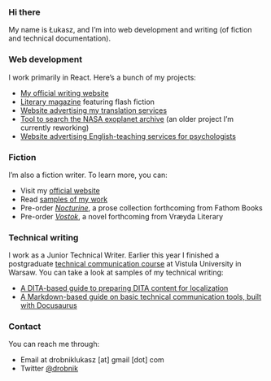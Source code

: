 ### Hi there

My name is Łukasz, and I’m into web development and writing (of fiction and technical documentation).


### Web development

I work primarily in React. Here’s a bunch of my projects:
- [My official writing website](https://github.com/ldrobnik/drobnik-writing)
- [Literary magazine](https://github.com/ldrobnik/blyski) featuring flash fiction
- [Website advertising my translation services](https://github.com/ldrobnik/medical-translations)
- [Tool to search the NASA exoplanet archive](https://github.com/ldrobnik/exoplanets) (an older project I’m currently reworking)
- [Website advertising English-teaching services for psychologists](https://github.com/ldrobnik/angielski-w-psychologii)

### Fiction

I’m also a fiction writer. To learn more, you can:
- Visit my [official website](https://drobnik.co/)
- Read [samples of my work](https://drobnik.co/texts/)
- Pre-order [*Nocturine*](http://fathombooks.org/html/drobnik.html), a prose collection forthcoming from Fathom Books
- Pre-order [*Vostok*](https://www.vraeydamedia.ca/shop/x55ht1b0h70i3bwv9qismih2f6b5nk), a novel forthcoming from Vræyda Literary

### Technical writing

I work as a Junior Technical Writer. Earlier this year I finished a postgraduate [technical communication course](https://www.vistula.edu.pl/kierunki-studiow/kontynuacja-edukacji/studia-podyplomowe/informatyka/komunikacja-techniczna) at Vistula University in Warsaw.
You can take a look at samples of my technical writing:
- [A DITA-based guide to preparing DITA content for localization](https://prepare-dita-for-l10n.netlify.app/)
- [A Markdown-based guide on basic technical communication tools, built with Docusaurus](https://tech-comm-tools.netlify.app/)

### Contact

You can reach me through:
- Email at drobniklukasz [at] gmail [dot] com
- Twitter [@drobnik](https://twitter.com/drobnik)

